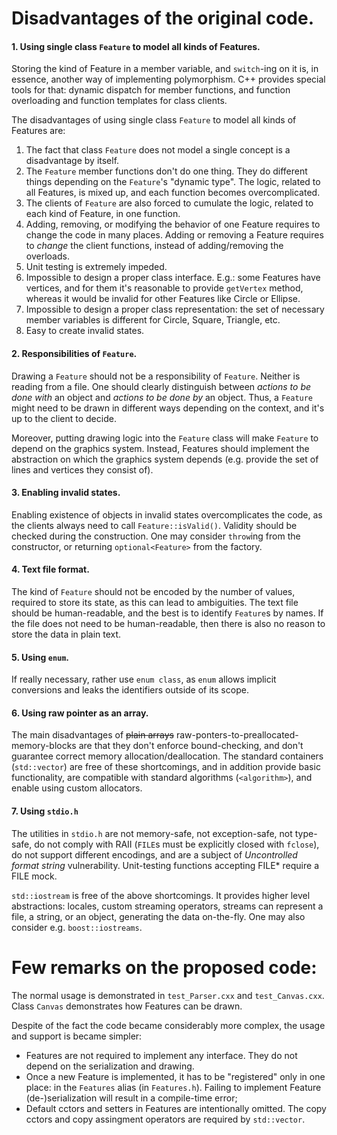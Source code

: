 # Disadvantages of the original code.

#### 1. Using single class `Feature` to model all kinds of Features.
Storing the kind of Feature in a member variable, and `switch`-ing on it is, in essence, another way of implementing polymorphism. C++ provides special tools for that: dynamic dispatch for member functions, and function overloading and function templates for class clients.

The disadvantages of using single class `Feature` to model all kinds of Features are: 
1. The fact that class `Feature` does not model a single concept is a disadvantage by itself.
2. The `Feature` member functions don't do one thing. They do different things depending on the `Feature`'s "dynamic type". The logic, related to all Features, is mixed up, and each function becomes overcomplicated.
3. The clients of `Feature` are also forced to cumulate the logic, related to each kind of Feature, in one function. 
4. Adding, removing, or modifying the behavior of one Feature requires to change the code in many places. Adding or removing a Feature requires to *change* the client functions, instead of adding/removing the overloads.
5. Unit testing is extremely impeded.
6. Impossible to design a proper class interface. E.g.: some Features have vertices, and for them it's reasonable to provide `getVertex` method, whereas it would be invalid for other Features like Circle or Ellipse.
7. Impossible to design a proper class representation: the set of necessary member variables is different for Circle, Square, Triangle, etc. 
8. Easy to create invalid states. 
 
#### 2. Responsibilities of `Feature`.
Drawing a `Feature` should not be a responsibility of `Feature`. Neither is reading from a file. One should clearly distinguish between *actions to be done with* an object and *actions to be done by* an object. Thus, a `Feature` might need to be drawn in different ways depending on the context, and it's up to the client to decide.

Moreover, putting drawing logic into the `Feature` class will make `Feature` to depend on the graphics system. Instead, Features should implement the abstraction on which the graphics system depends (e.g. provide the set of lines and vertices they consist of).

#### 3. Enabling invalid states.
Enabling existence of objects in invalid states overcomplicates the code, as the clients always need to call `Feature::isValid()`. Validity should be checked during the construction. One may consider `throw`ing from the constructor, or returning `optional<Feature>` from the factory.

#### 4. Text file format.
The kind of `Feature` should not be encoded by the number of values, required to store its state, as this can lead to ambiguities. The text file should be human-readable, and the best is to identify `Feature`s by names. If the file does not need to be human-readable, then there is also no reason to store the data in plain text. 

#### 5. Using `enum`.
If really necessary, rather use `enum class`, as `enum` allows implicit conversions and leaks the identifiers outside of its scope. 

#### 6. Using raw pointer as an array.
The main disadvantages of ~~plain arrays~~ raw-ponters-to-preallocated-memory-blocks are that they don't enforce bound-checking, and don't guarantee correct memory allocation/deallocation. The standard containers (`std::vector`) are free of these shortcomings, and  in addition provide basic functionality, are compatible with standard algorithms (`<algorithm>`), and enable using custom allocators. 

#### 7. Using `stdio.h`
The utilities in `stdio.h` are not memory-safe, not exception-safe, not type-safe, do not comply with RAII (`FILE`s must be explicitly closed with `fclose`), do not support different encodings, and are a subject of *Uncontrolled format string* vulnerability. Unit-testing functions accepting FILE* require a FILE mock. 

`std::iostream` is free of the above shortcomings. It provides higher level abstractions: locales, custom streaming operators, streams can represent a file, a string, or an object, generating the data on-the-fly. One may also consider e.g. `boost::iostreams`. 

# Few remarks on the proposed code:

The normal usage is demonstrated in `test_Parser.cxx` and `test_Canvas.cxx`. Class `Canvas` demonstrates how Features can be drawn. 

 Despite of the fact the code became considerably more complex, the usage and support is became simpler:
 * Features are not required to implement any interface. They do not depend on the serialization and drawing.
 * Once a new Feature is implemented, it has to be "registered" only in one place: in the `Features` alias (in `Features.h`). Failing to implement Feature (de-)serialization will result in a compile-time error;  
 * Default cctors and setters in Features are intentionally omitted. The copy cctors and copy assingment operators are required by `std::vector`. 
 
  


